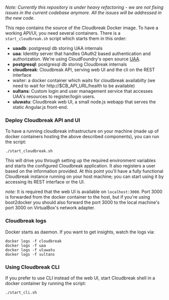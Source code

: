 _Note: Currently this repository is under heavy refactoring - we are not fixing issues in the current codebase anymore. All the issues will be addressed in the new code._

This repo contains the source of the Cloudbreak Docker image.
To have a working API/UI, you need several containers. There is a
`start_cloudbreak.sh` script which starts them in this order:

- **uaadb**: postgresql db storing UAA internals
- **uaa**: Identity server that handles OAuth2 based authentication and authorization. We're using CloudFoundry's open source [UAA](https://github.com/cloudfoundry/uaa).
- **postgresql**: postgresql db storing Cloudbreak internals
- **cloudbreak**: Cloudbreak API, serving web UI and the cli on the REST interface
- waiter: a docker container which waits for cloudbreak availabilty (we need to wait for http://$CB_API_URL/health to be available)
- **sultans**: Custom login and user management service that accesses UAA's resources to register/login users.
- **uluwatu**: Cloudbreak web UI, a small node.js webapp that serves the static Angular.js front-end.


### Deploy Cloudbreak API and UI

To have a running cloudbreak infrastructure on your machine (made up of docker containers hosting the above described components), you can run the script:

```
./start_cloudbreak.sh
```

This will drive you through setting up the required environment variables and
starts the configured Cloudbreak application. It also registers a user based on
the information provided. At this point you'll have a fully functional Cloudbreak
instance running on your host machine; you can start using it by accessing its
 REST interface or the UI.
 
*note:* It is required that the web UI is available on `localhost:3000`. Port 3000 is forwarded from the docker container to the host, but if you're using boot2docker you should also forward the port 3000 to the local machine's port 3000 on VirtualBox's network adapter.

### Cloudbreak logs

Docker starts as daemon. If you want to get insights, watch the logs via:

```
docker logs -f cloudbreak
docker logs -f uaa
docker logs -f uluwatu
docker logs -f sultans
```

### Using Cloudbreak CLI

If you prefer to use CLI instead of the web UI, start
Cloudbreak shell in a docker container by running the script:

```
./start_cli.sh
```
